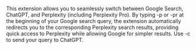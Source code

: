 This extension allows you to seamlessly switch between Google Search, ChatGPT, and Perplexity (including Perplexity Pro). By typing -p or -pr at the beginning of your Google search query, the extension automatically redirects you to the corresponding Perplexity search results, providing quick access to Perplexity while allowing Google for simpler results. Use -c to send your query to ChatGPT.
